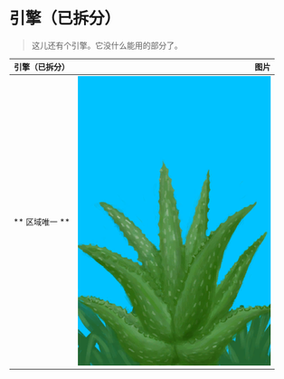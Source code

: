 # 引擎（已拆分）  
> 这儿还有个引擎。它没什么能用的部分了。  
  
  引擎（已拆分）  |   图片   
 ----  |  ----:   
 ** 区域唯一 **  |  ![](Sprite/AloeVera.png)   
  
